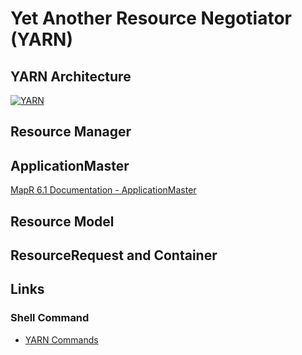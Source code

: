 # Yet Another Resource Negotiator (YARN)

## YARN Architecture

[![YARN](https://2xbbhjxc6wk3v21p62t8n4d4-wpengine.netdna-ssl.com/wp-content/uploads/2012/08/yarnflow1-600x371.png)](https://hortonworks.com/blog/apache-hadoop-yarn-concepts-and-applications/)

## Resource Manager

## ApplicationMaster

[MapR 6.1 Documentation - ApplicationMaster](https://mapr.com/docs/61/MapROverview/c_application_master.html)

## Resource Model

## ResourceRequest and Container

## Links

### Shell Command

* [YARN Commands](https://hadoop.apache.org/docs/current/hadoop-yarn/hadoop-yarn-site/YarnCommands.html)
